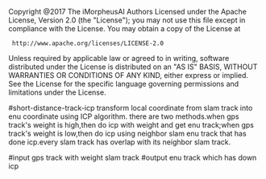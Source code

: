 Copyright @2017 The iMorpheusAI Authors 
Licensed under the Apache License, Version 2.0 (the "License");
you may not use this file except in compliance with the License.
You may obtain a copy of the License at
 
     http://www.apache.org/licenses/LICENSE-2.0
 
Unless required by applicable law or agreed to in writing, software
distributed under the License is distributed on an "AS IS" BASIS,
WITHOUT WARRANTIES OR CONDITIONS OF ANY KIND, either express or implied.
See the License for the specific language governing permissions and
limitations under the License.


#short-distance-track-icp
transform local coordinate from slam track into enu coordinate using ICP algorithm. there are two methods.when gps track's weight is high,then do icp with weight and get enu track;when gps track's weight is low,then do icp using neighbor slam enu track that has done icp.every slam track has overlap with its neighbor slam track.

#input
gps track with weight
slam track
#output
enu track which has down icp
